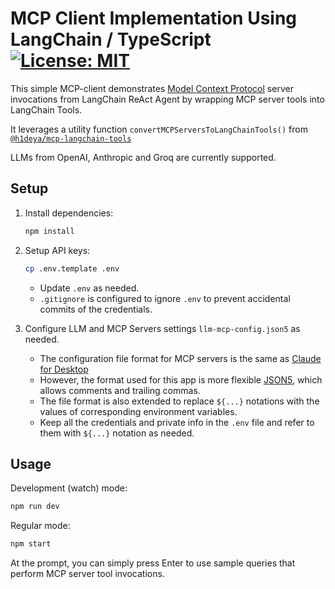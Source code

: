 # MCP Client Implementation Using LangChain / TypeScript [![License: MIT](https://img.shields.io/badge/License-MIT-blue.svg)](https://github.com/hideya/mcp-langchain-client-ts/blob/main/LICENSE)

This simple MCP-client demonstrates
[Model Context Protocol](https://modelcontextprotocol.io/) server invocations from
LangChain ReAct Agent by wrapping MCP server tools into LangChain Tools.

It leverages a utility function `convertMCPServersToLangChainTools()`
from [`@h1deya/mcp-langchain-tools`](https://www.npmjs.com/package/@h1deya/mcp-langchain-tools)

LLMs from OpenAI, Anthropic and Groq are currently supported.

## Setup
1. Install dependencies:
    ```bash
    npm install
    ```

2. Setup API keys:
    ```bash
    cp .env.template .env
    ```
    - Update `.env` as needed.
    - `.gitignore` is configured to ignore `.env`
      to prevent accidental commits of the credentials.

3. Configure LLM and MCP Servers settings `llm-mcp-config.json5` as needed.

    - The configuration file format for MCP servers is the same as
      [Claude for Desktop](https://modelcontextprotocol.io/quickstart/user) 
    - However, the format used for this app is more flexible [JSON5](https://json5.org/),
      which allows comments and trailing commas.
    - The file format is also extended to
      replace `${...}` notations with the values of corresponding environment variables.
    - Keep all the credentials and private info in the `.env` file
      and refer to them with `${...}` notation as needed.


## Usage
Development (watch) mode:
```bash
npm run dev
```
Regular mode:
```bash
npm start
```

At the prompt, you can simply press Enter to use sample queries that perform MCP server tool invocations.
